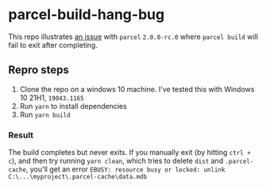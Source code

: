 # parcel-build-hang-bug

This repo illustrates [an issue](https://github.com/parcel-bundler/parcel/issues/6473) with `parcel` `2.0.0-rc.0` where `parcel build` will fail to exit after completing.

## Repro steps

1. Clone the repo on a windows 10 machine. I've tested this with Windows 10 21H1, `19043.1165`
2. Run `yarn` to install dependencies
3. Run `yarn build`

### Result
The build completes but never exits. If you manually exit (by hitting `ctrl + c`), and then try running `yarn clean`, which tries to delete `dist` and `.parcel-cache`, you'll get an error `EBUSY: resource busy or locked: unlink C:\...\myproject\.parcel-cache\data.mdb`
